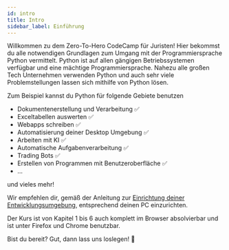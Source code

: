 ```yaml
---
id: intro
title: Intro
sidebar_label: Einführung
---
```


Willkommen zu dem Zero-To-Hero CodeCamp für Juristen!
Hier bekommst du alle notwendigen Grundlagen zum Umgang mit der Programmiersprache Python vermittelt. Python ist auf allen gängigen Betriebssystemen verfügbar und eine mächtige Programmiersprache.
Nahezu alle großen Tech Unternehmen verwenden Python und auch sehr viele Problemstellungen lassen sich mithilfe von Python lösen.

Zum Beispiel kannst du Python für folgende Gebiete benutzen
- Dokumentenerstellung und Verarbeitung ✅
- Exceltabellen auswerten ✅
- Webapps schreiben ✅
- Automatisierung deiner Desktop Umgebung ✅
- Arbeiten mit KI ✅
- Automatische Aufgabenverarbeitung ✅
- Trading Bots ✅
- Erstellen von Programmen mit Benutzeroberfläche ✅
- ...

und vieles mehr!

Wir empfehlen dir, gemäß der Anleitung zur [Einrichtung deiner Entwicklungsumgebung](/codecamp-website/docs/python-env), entsprechend deinen PC einzurichten.

Der Kurs ist von Kapitel 1 bis 6 auch komplett im Browser absolvierbar und ist unter Firefox und Chrome benutzbar.

Bist du bereit? Gut, dann lass uns loslegen! 🚀
